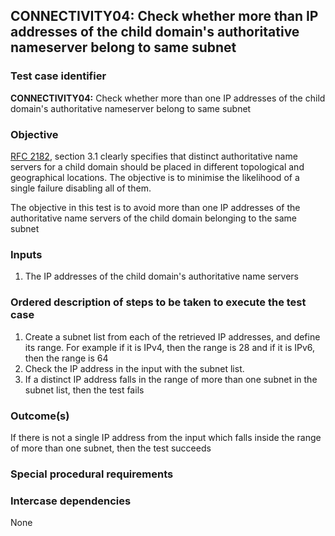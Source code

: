 ## CONNECTIVITY04: Check whether more than IP addresses of the child domain's authoritative nameserver belong to same subnet


### Test case identifier
**CONNECTIVITY04:** Check whether more than one IP addresses of the child domain's authoritative nameserver belong to same subnet

### Objective
[RFC 2182](http://tools.ietf.org/html/rfc2182), section 3.1 clearly specifies that distinct authoritative name servers for a child domain should be placed in different topological and geographical locations. The objective is to minimise the likelihood of a single failure disabling all of them. 

The objective in this test is to avoid more than one IP addresses of the authoritative name servers of the child domain belonging to the same subnet

### Inputs
1. The IP addresses of the child domain's authoritative name servers

### Ordered description of steps to be taken to execute the test case
1. Create a subnet list from each of the retrieved IP addresses, and define its range. For example if it is IPv4, then the range is 28 and if it is IPv6, then the range is 64
2. Check the IP address in the input with the subnet list.
3. If a distinct IP address falls in the range of more than one subnet in the subnet list, then the test fails   

### Outcome(s)
If there is not a single IP address from the input which falls inside the range of more than one subnet, then the test succeeds

### Special procedural requirements

### Intercase dependencies
None
